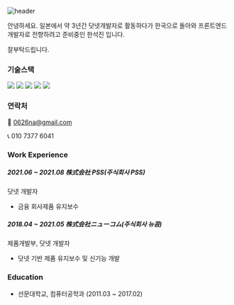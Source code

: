 

  ![header](https://capsule-render.vercel.app/api?type=waving&color=auto&height=300&section=header&text=welcome!&fontAlignY=40&desc=Jin`s%20Profile&animation=fadeIn)

  안녕하세요. 일본에서 약 3년간 닷넷개발자로 활동하다가 한국으로 돌아와 프론트엔드 개발자로 전향하려고 준비중인 한석진 입니다.
  
  잘부탁드립니다.
  
  ### 기술스택
  <div >
    <img src="https://img.shields.io/badge/JS-F7DF1E?style=flat-square&logo=javascript&logoColor=black">
    <img src="https://img.shields.io/badge/HTML5-E34F26?style=flat-square&logo=html5&logoColor=black">
    <img src="https://img.shields.io/badge/CSS3-1572B6?style=flat-square&logo=css3&logoColor=black">
    <img src="https://img.shields.io/badge/React-61DAFB?style=flat-square&logo=react&logoColor=black">
    <img src="https://img.shields.io/badge/Typescript-3178C6?style=flat-square&logo=typescript&logoColor=black">
  </div>
  
  ### 연락처
  📧 0626na@gmail.com
  
  📞 010 7377 6041
  
  ### Work Experience
  
  ##### 2021.06 ~ 2021.08 株式会社 PSS(주식회사 PSS)
  닷넷 개발자
  - 금융 회사제품 유지보수
  
  ##### 2018.04 ~ 2021.05 株式会社ニューコム(주식회사 뉴콤)
  
  제품개발부, 닷넷 개발자 
  
  - 닷넷 기반 제품 유지보수 및 신기능 개발
  
  ### Education
  - 선문대학교, 컴퓨터공학과 (2011.03 ~ 2017.02)
  
  


